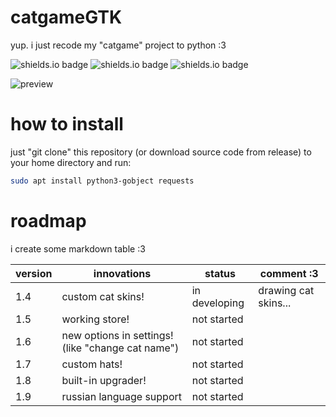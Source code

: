 # catgameGTK
yup. i just recode my "catgame" project to python :3

![shields.io badge](https://img.shields.io/badge/platform-linux-yellow)
![shields.io badge](https://img.shields.io/badge/GTK-3.0-blue)
![shields.io badge](https://img.shields.io/badge/cats-yes-green)

![preview](https://github.com/user-attachments/assets/d7c60fc2-2bad-425e-85bf-4bda83b1a5dc)

# how to install
just "git clone" this repository (or download source code from release) to your home directory and run:
```bash
sudo apt install python3-gobject requests
```

# roadmap

i create some markdown table :3

| version | innovations | status | comment :3 |
|---------|-------------|--------|------------|
| 1.4 | custom cat skins! | in developing | drawing cat skins... |
| 1.5 | working store! | not started |
| 1.6 | new options in settings! (like "change cat name") | not started |
| 1.7 | custom hats! | not started |
| 1.8 | built-in upgrader! | not started |
| 1.9 | russian language support | not started |
